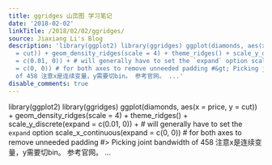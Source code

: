 ```yaml
---
title: ggridges 山峦图 学习笔记
date: '2018-02-02'
linkTitle: /2018/02/02/ggridges/
source: Jiaxiang Li's Blog
description: 'library(ggplot2) library(ggridges) ggplot(diamonds, aes(x = price, y
  = cut)) + geom_density_ridges(scale = 4) + theme_ridges() + scale_y_discrete(expand
  = c(0.01, 0)) + # will generally have to set the `expand` option scale_x_continuous(expand
  = c(0, 0)) # for both axes to remove unneeded padding #&gt; Picking joint bandwidth
  of 458 注意x是连续变量，y需要切bin。 参考官网。 ...'
disable_comments: true
---
```

library(ggplot2) library(ggridges) ggplot(diamonds, aes(x = price, y = cut)) + geom_density_ridges(scale = 4) + theme_ridges() + scale_y_discrete(expand = c(0.01, 0)) + # will generally have to set the `expand` option scale_x_continuous(expand = c(0, 0)) # for both axes to remove unneeded padding #&gt; Picking joint bandwidth of 458 注意x是连续变量，y需要切bin。 参考官网。 ...